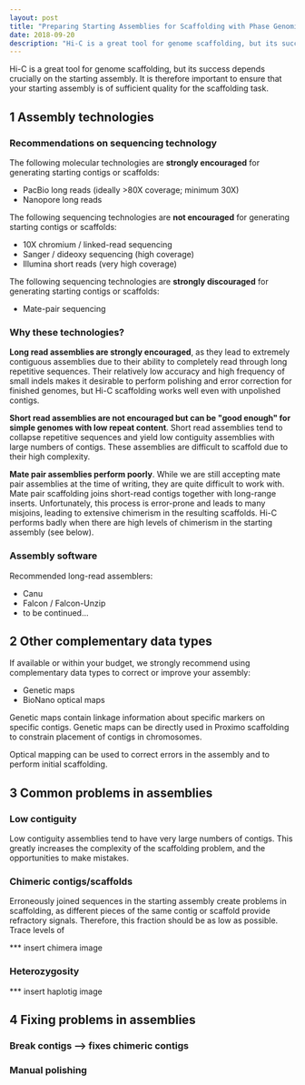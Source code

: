 ```yaml
---
layout: post
title: "Preparing Starting Assemblies for Scaffolding with Phase Genomics Hi-C Data"
date: 2018-09-20
description: "Hi-C is a great tool for genome scaffolding, but its success depends crucially on the starting assembly. It is therefore important to ensure that your starting assembly is of sufficient quality for the scaffolding task. Our guidelines will help you make good decisions about what technologies to use and how to understand and improve scaffolding results."
---
```


Hi-C is a great tool for genome scaffolding, but its success depends crucially on the starting assembly. It is therefore important to ensure that your starting assembly is of sufficient quality for the scaffolding task.


1    Assembly technologies
---------------------
### Recommendations on sequencing technology
The following molecular technologies are __strongly encouraged__ for generating starting contigs or scaffolds:

* PacBio long reads (ideally >80X coverage; minimum 30X)
* Nanopore long reads

The following sequencing technologies are __not encouraged__ for generating starting contigs or scaffolds:

* 10X chromium / linked-read sequencing
* Sanger / dideoxy sequencing (high coverage)
* Illumina short reads (very high coverage)

The following sequencing technologies are __strongly discouraged__ for generating starting contigs or scaffolds:

* Mate-pair sequencing

### Why these technologies?
__Long read assemblies are strongly encouraged__, as they lead to extremely contiguous assemblies due to their ability to completely read through long repetitive sequences. Their relatively low accuracy and high frequency of small indels makes it desirable to perform polishing and error correction for finished genomes, but Hi-C scaffolding works well even with unpolished contigs. 

__Short read assemblies are not encouraged but can be "good enough" for simple genomes with low repeat content__. Short read assemblies tend to collapse repetitive sequences and yield low contiguity assemblies with large numbers of contigs. These assemblies are difficult to scaffold due to their high complexity.

__Mate pair assemblies perform poorly__. While we are still accepting mate pair assemblies at the time of writing, they are quite difficult to work with. Mate pair scaffolding joins short-read contigs together with long-range inserts. Unfortunately, this process is error-prone and leads to many misjoins, leading to extensive chimerism in the resulting scaffolds. Hi-C performs badly when there are high levels of chimerism in the starting assembly (see below).

### Assembly software

Recommended long-read assemblers:

* Canu
* Falcon / Falcon-Unzip
* to be continued...

2    Other complementary data types
---------------------
If available or within your budget, we strongly recommend using complementary data types to correct or improve your assembly:

* Genetic maps
* BioNano optical maps
 
Genetic maps contain linkage information about specific markers on specific contigs. Genetic maps can be directly used in Proximo scaffolding to constrain placement of contigs in chromosomes.

Optical mapping can be used to correct errors in the assembly and to perform initial scaffolding.

3    Common problems in assemblies
---------------------
### Low contiguity
Low contiguity assemblies tend to have very large numbers of contigs. This greatly increases the complexity of the scaffolding problem, and the opportunities to make mistakes. 

### Chimeric contigs/scaffolds
Erroneously joined sequences in the starting assembly create problems in scaffolding, as different pieces of the same contig or scaffold provide refractory signals. Therefore, this fraction should be as low as possible. Trace levels of 

*** insert chimera image

### Heterozygosity

*** insert haplotig image

4     Fixing problems in assemblies
---------------------

### Break contigs --> fixes chimeric contigs

### Manual polishing


